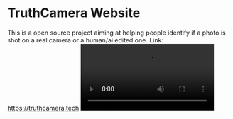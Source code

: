 # TruthCamera Website

This is a open source project aiming at helping people identify if a photo is shot on a real camera or a human/ai edited one.
Link: https://truthcamera.tech
<video src="https://www.youtube.com/watch?v=zF-c7TD903E"> video </video>
